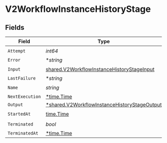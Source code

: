 # V2WorkflowInstanceHistoryStage


## Fields

| Field                                                                                                              | Type                                                                                                               | Required                                                                                                           | Description                                                                                                        |
| ------------------------------------------------------------------------------------------------------------------ | ------------------------------------------------------------------------------------------------------------------ | ------------------------------------------------------------------------------------------------------------------ | ------------------------------------------------------------------------------------------------------------------ |
| `Attempt`                                                                                                          | *int64*                                                                                                            | :heavy_check_mark:                                                                                                 | N/A                                                                                                                |
| `Error`                                                                                                            | **string*                                                                                                          | :heavy_minus_sign:                                                                                                 | N/A                                                                                                                |
| `Input`                                                                                                            | [shared.V2WorkflowInstanceHistoryStageInput](../../../pkg/models/shared/v2workflowinstancehistorystageinput.md)    | :heavy_check_mark:                                                                                                 | N/A                                                                                                                |
| `LastFailure`                                                                                                      | **string*                                                                                                          | :heavy_minus_sign:                                                                                                 | N/A                                                                                                                |
| `Name`                                                                                                             | *string*                                                                                                           | :heavy_check_mark:                                                                                                 | N/A                                                                                                                |
| `NextExecution`                                                                                                    | [*time.Time](https://pkg.go.dev/time#Time)                                                                         | :heavy_minus_sign:                                                                                                 | N/A                                                                                                                |
| `Output`                                                                                                           | [*shared.V2WorkflowInstanceHistoryStageOutput](../../../pkg/models/shared/v2workflowinstancehistorystageoutput.md) | :heavy_minus_sign:                                                                                                 | N/A                                                                                                                |
| `StartedAt`                                                                                                        | [time.Time](https://pkg.go.dev/time#Time)                                                                          | :heavy_check_mark:                                                                                                 | N/A                                                                                                                |
| `Terminated`                                                                                                       | *bool*                                                                                                             | :heavy_check_mark:                                                                                                 | N/A                                                                                                                |
| `TerminatedAt`                                                                                                     | [*time.Time](https://pkg.go.dev/time#Time)                                                                         | :heavy_minus_sign:                                                                                                 | N/A                                                                                                                |